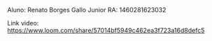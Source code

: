 Aluno: Renato Borges Gallo Junior
RA: 1460281623032

Link video: https://www.loom.com/share/57014bf5949c462ea3f723a16d8defc5